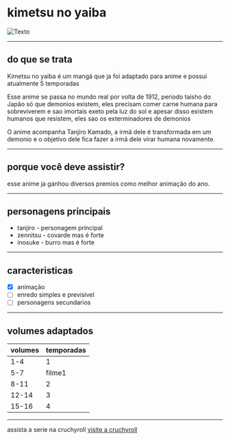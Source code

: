 # kimetsu no yaiba
![Texto](https://th.bing.com/th/id/OIP.MebXHJWggrEsOpTZ0Pn0xAHaLH?w=203&h=304&c=7&r=0&o=5&pid=1.7)

---

## do que se trata
Kimetsu no yaiba é um mangá que ja foi adaptado para anime e possui atualmente 5 temporadas

Esse anime se passa no mundo real por volta de 1912, periodo taisho do Japão só que demonios existem, eles precisam comer carne humana para sobreviverem e sao imortais exeto pela luz do sol e apesar disso existem humanos que resistem, eles sao os exterminadores de demonios

O anime acompanha Tanjiro Kamado, a irmã dele é transformada em um demonio e o objetivo dele fica fazer a irmã dele virar humana novamente.

---

## porque você deve assistir?
  esse anime ja ganhou diversos premios como melhor animação do ano.

---

## personagens principais
- tanjiro - personagem principal
- zennitsu - covarde mas é forte
- inosuke - burro mas é forte

---

## caracteristicas
- [x] animação
- [ ] enredo simples e previsivel
- [ ] personagens secundarios

---

## volumes adaptados
|volumes   |temporadas|
|----------|----------|
|1-4       |1         |
|5-7       |filme1    |
|8-11      |2         |
|12-14     |3         |
|15-16     |4         |

---
assista a serie na cruchyroll
[visite a cruchyroll](https://www.crunchyroll.com/pt-br)

